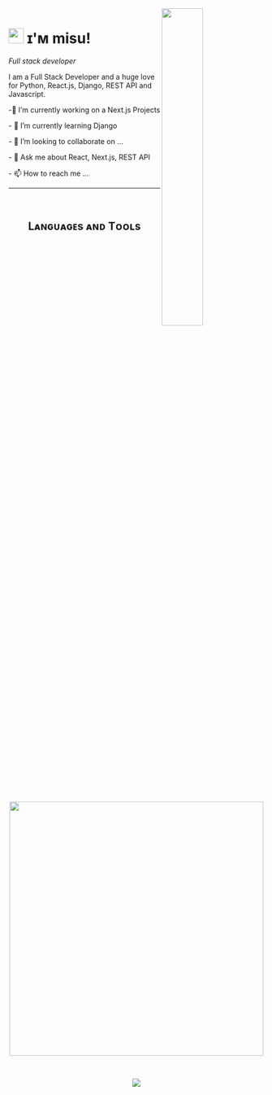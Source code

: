 
<!--
**misudesu/misudesu** is a ✨ _special_ ✨ repository because its `README.md` (this file) appears on your GitHub profile.

Here are some ideas to get you started:
-->

<!--Night Owl image-->
<div>
  <img align="right" width="40%" src="https://owlbertsio-resized.s3.amazonaws.com/Popper.psd.full.png">
</div>

<!--Header Name-->
# <img src="https://emojis.slackmojis.com/emojis/images/1531849430/4246/blob-sunglasses.gif?1531849430" width="30"/> ɪ'ᴍ misu! 
*Full stack developer*
<br /> 

<!--Start Intro-->               
<p align="left">I am a Full Stack Developer and a huge love for Python, React.js, Django, REST API and Javascript. </p>
<p>-🔭 I’m currently working on a Next.js Projects</p>
<p>- 🌱 I’m currently learning Django </p>
<p>- 👯 I’m looking to collaborate on ... </p>
<p>- 💬 Ask me about React, Next.js, REST API </p>
<p>- 📫 How to reach me ... </p>
<!--End Intro-->

<!--Profile Count Badge-->
<p align="left">
<!--   <img src="https://komarev.com/ghpvc/?username=misudesu&label=Profile%20views&color=770677&style=for-the-badge&logo=star" alt="misudesu" style="padding-right:20px;" /> -->
</p>

---
<br />

<!--Languages and Tools Section-->       
<h2 align="center">Lᴀɴɢᴜᴀɢᴇs ᴀɴᴅ Tᴏᴏʟs</h2> 
<p align="center">
<img width="500px"  src="https://skillicons.dev/icons?i=py,java,js,html,css,react,nodejs,express,django,mongo,docker,postman,next,redux,ts"  />
</p>
<br />


<!--Trophies Section 
<h2 align="center">🏆 Gɪᴛʜᴜʙ Tʀᴏᴘʜɪᴇs 🏆</h2>
<p align="center">
  <a href="https://github.com/misudesu/github-profile-trophy">
    <img src="https://github-profile-trophy.vercel.app/?username=misudesu&row=2&column=6&margin-w=20&margin-h=20" alt="GitHub Trophies">
  </a>
</p>
<br />
-->
<!--Footer--> 
<p align="center">
  <img src="https://capsule-render.vercel.app/api?type=waving&color=gradient&height=65&section=footer"/>
</p>



